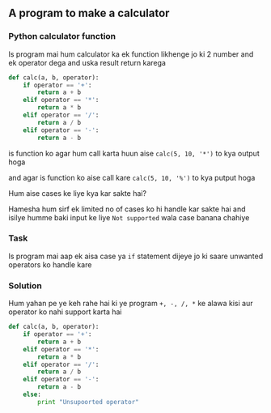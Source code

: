 ## A program to make a calculator


###  Python calculator function

Is program mai hum calculator ka ek function likhenge jo ki 2 number and ek operator dega and uska result return karega


```python
def calc(a, b, operator):
	if operator == '+':
		return a + b
	elif operator == '*':
		return a * b
	elif operator == '/':
		return a / b
	elif operator == '-':
		return a - b
```

is function ko agar hum call karta huun aise `calc(5, 10, '*')` to kya output hoga

and agar is function ko aise call kare `calc(5, 10, '%')` to kya putput hoga

Hum aise cases ke liye kya kar sakte hai?

Hamesha hum sirf ek limited no of cases ko hi handle kar sakte hai and isilye humme baki input ke liye `Not supported` wala case banana chahiye

### Task 

Is program mai aap ek aisa case ya `if` statement dijeye jo ki saare unwanted operators ko handle kare

### Solution

Hum yahan pe ye keh rahe hai ki ye program ` +, -, /, * ` ke alawa kisi aur operator ko nahi support karta hai

```python
def calc(a, b, operator):
	if operator == '+':
		return a + b
	elif operator == '*':
		return a * b
	elif operator == '/':
		return a / b
	elif operator == '-':
		return a - b
	else:
		print "Unsupoorted operator"
```

